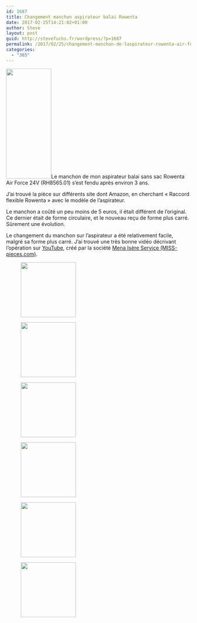 ```yaml
---
id: 1687
title: Changement manchon aspirateur balai Rowenta
date: 2017-02-25T14:21:02+01:00
author: Steve
layout: post
guid: http://stevefuchs.fr/wordpress/?p=1687
permalink: /2017/02/25/changement-manchon-de-laspirateur-rowenta-air-force/
categories:
  - "365"
---
```

<a href="http://stevefuchs.fr/wordpress/2017/02/25/changement-manchon-de-laspirateur-rowenta-air-force/61xjsetg6yl-_sl1500_/" rel="attachment wp-att-1696"><img class="alignleft wp-image-1696 size-medium" src="https://i0.wp.com/stevefuchs.fr/wordpress/wp-content/uploads/2017/03/61xJsETG6yL._SL1500_.jpg?resize=123%2C300" alt="" width="123" height="300" srcset="https://i0.wp.com/stevefuchs.fr/wordpress/wp-content/uploads/2017/03/61xJsETG6yL._SL1500_.jpg?resize=123%2C300 123w, https://i0.wp.com/stevefuchs.fr/wordpress/wp-content/uploads/2017/03/61xJsETG6yL._SL1500_.jpg?resize=421%2C1024 421w, https://i0.wp.com/stevefuchs.fr/wordpress/wp-content/uploads/2017/03/61xJsETG6yL._SL1500_.jpg?w=616 616w" sizes="(max-width: 123px) 85vw, 123px" data-recalc-dims="1" /></a>Le manchon de mon aspirateur balai sans sac Rowenta Air Force 24V (RH8565.01) s&rsquo;est fendu après environ 3 ans.

J&rsquo;ai trouvé la pièce sur différents site dont Amazon, en cherchant « Raccord flexible Rowenta » avec le modèle de l&rsquo;aspirateur.

Le manchon a coûté un peu moins de 5 euros, il était différent de l&rsquo;original. Ce dernier était de forme circulaire, et le nouveau reçu de forme plus carré. Sûrement une évolution.

Le changement du manchon sur l&rsquo;aspirateur a été relativement facile, malgré sa forme plus carré. J&rsquo;ai trouvé une très bonne vidéo décrivant l&rsquo;opération sur [YouTube](https://www.youtube.com/watch?v=misPNKmOcV8), créé par la société [Mena Isère Service (MISS-pieces.com)](http://www.miss-pieces.com/).

<div id='gallery-1' class='gallery galleryid-1687 gallery-columns-6 gallery-size-thumbnail'>
  <figure class='gallery-item'> 
  
  <div class='gallery-icon landscape'>
    <a href='http://stevefuchs.fr/wordpress/2017/02/25/changement-manchon-de-laspirateur-rowenta-air-force/dsc08171/'><img width="150" height="150" src="https://i0.wp.com/stevefuchs.fr/wordpress/wp-content/uploads/2017/02/DSC08171.jpg?resize=150%2C150" class="attachment-thumbnail size-thumbnail" alt="" srcset="https://i0.wp.com/stevefuchs.fr/wordpress/wp-content/uploads/2017/02/DSC08171.jpg?resize=150%2C150 150w, https://i0.wp.com/stevefuchs.fr/wordpress/wp-content/uploads/2017/02/DSC08171.jpg?zoom=2&resize=150%2C150 300w, https://i0.wp.com/stevefuchs.fr/wordpress/wp-content/uploads/2017/02/DSC08171.jpg?zoom=3&resize=150%2C150 450w" sizes="(max-width: 150px) 85vw, 150px" data-recalc-dims="1" /></a>
  </div></figure><figure class='gallery-item'> 
  
  <div class='gallery-icon landscape'>
    <a href='http://stevefuchs.fr/wordpress/2017/02/25/changement-manchon-de-laspirateur-rowenta-air-force/dsc08173/'><img width="150" height="150" src="https://i1.wp.com/stevefuchs.fr/wordpress/wp-content/uploads/2017/02/DSC08173.jpg?resize=150%2C150" class="attachment-thumbnail size-thumbnail" alt="" srcset="https://i1.wp.com/stevefuchs.fr/wordpress/wp-content/uploads/2017/02/DSC08173.jpg?resize=150%2C150 150w, https://i1.wp.com/stevefuchs.fr/wordpress/wp-content/uploads/2017/02/DSC08173.jpg?zoom=2&resize=150%2C150 300w, https://i1.wp.com/stevefuchs.fr/wordpress/wp-content/uploads/2017/02/DSC08173.jpg?zoom=3&resize=150%2C150 450w" sizes="(max-width: 150px) 85vw, 150px" data-recalc-dims="1" /></a>
  </div></figure><figure class='gallery-item'> 
  
  <div class='gallery-icon landscape'>
    <a href='http://stevefuchs.fr/wordpress/2017/02/25/changement-manchon-de-laspirateur-rowenta-air-force/dsc08174/'><img width="150" height="150" src="https://i2.wp.com/stevefuchs.fr/wordpress/wp-content/uploads/2017/02/DSC08174.jpg?resize=150%2C150" class="attachment-thumbnail size-thumbnail" alt="" srcset="https://i2.wp.com/stevefuchs.fr/wordpress/wp-content/uploads/2017/02/DSC08174.jpg?resize=150%2C150 150w, https://i2.wp.com/stevefuchs.fr/wordpress/wp-content/uploads/2017/02/DSC08174.jpg?zoom=2&resize=150%2C150 300w, https://i2.wp.com/stevefuchs.fr/wordpress/wp-content/uploads/2017/02/DSC08174.jpg?zoom=3&resize=150%2C150 450w" sizes="(max-width: 150px) 85vw, 150px" data-recalc-dims="1" /></a>
  </div></figure><figure class='gallery-item'> 
  
  <div class='gallery-icon landscape'>
    <a href='http://stevefuchs.fr/wordpress/2017/02/25/changement-manchon-de-laspirateur-rowenta-air-force/dsc08175/'><img width="150" height="150" src="https://i0.wp.com/stevefuchs.fr/wordpress/wp-content/uploads/2017/02/DSC08175.jpg?resize=150%2C150" class="attachment-thumbnail size-thumbnail" alt="" srcset="https://i0.wp.com/stevefuchs.fr/wordpress/wp-content/uploads/2017/02/DSC08175.jpg?resize=150%2C150 150w, https://i0.wp.com/stevefuchs.fr/wordpress/wp-content/uploads/2017/02/DSC08175.jpg?zoom=2&resize=150%2C150 300w, https://i0.wp.com/stevefuchs.fr/wordpress/wp-content/uploads/2017/02/DSC08175.jpg?zoom=3&resize=150%2C150 450w" sizes="(max-width: 150px) 85vw, 150px" data-recalc-dims="1" /></a>
  </div></figure><figure class='gallery-item'> 
  
  <div class='gallery-icon landscape'>
    <a href='http://stevefuchs.fr/wordpress/2017/02/25/changement-manchon-de-laspirateur-rowenta-air-force/dsc08177/'><img width="150" height="150" src="https://i1.wp.com/stevefuchs.fr/wordpress/wp-content/uploads/2017/02/DSC08177.jpg?resize=150%2C150" class="attachment-thumbnail size-thumbnail" alt="" srcset="https://i1.wp.com/stevefuchs.fr/wordpress/wp-content/uploads/2017/02/DSC08177.jpg?resize=150%2C150 150w, https://i1.wp.com/stevefuchs.fr/wordpress/wp-content/uploads/2017/02/DSC08177.jpg?zoom=2&resize=150%2C150 300w, https://i1.wp.com/stevefuchs.fr/wordpress/wp-content/uploads/2017/02/DSC08177.jpg?zoom=3&resize=150%2C150 450w" sizes="(max-width: 150px) 85vw, 150px" data-recalc-dims="1" /></a>
  </div></figure><figure class='gallery-item'> 
  
  <div class='gallery-icon landscape'>
    <a href='http://stevefuchs.fr/wordpress/2017/02/25/changement-manchon-de-laspirateur-rowenta-air-force/dsc08178/'><img width="150" height="150" src="https://i0.wp.com/stevefuchs.fr/wordpress/wp-content/uploads/2017/02/DSC08178.jpg?resize=150%2C150" class="attachment-thumbnail size-thumbnail" alt="" srcset="https://i0.wp.com/stevefuchs.fr/wordpress/wp-content/uploads/2017/02/DSC08178.jpg?resize=150%2C150 150w, https://i0.wp.com/stevefuchs.fr/wordpress/wp-content/uploads/2017/02/DSC08178.jpg?zoom=2&resize=150%2C150 300w, https://i0.wp.com/stevefuchs.fr/wordpress/wp-content/uploads/2017/02/DSC08178.jpg?zoom=3&resize=150%2C150 450w" sizes="(max-width: 150px) 85vw, 150px" data-recalc-dims="1" /></a>
  </div></figure>
</div>